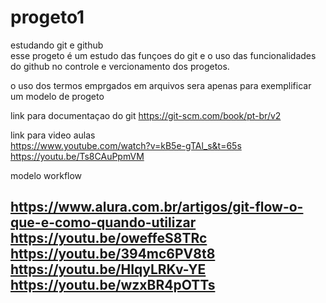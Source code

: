 # progeto1
estudando git e github  
esse progeto é um estudo das funçoes do git e o uso das funcionalidades do github no controle e vercionamento dos progetos.

o uso dos termos emprgados em arquivos sera apenas para exemplificar um modelo de progeto


link para documentaçao do git https://git-scm.com/book/pt-br/v2

link para video aulas  
https://www.youtube.com/watch?v=kB5e-gTAl_s&t=65s 
https://youtu.be/Ts8CAuPpmVM 

modelo workflow

https://www.alura.com.br/artigos/git-flow-o-que-e-como-quando-utilizar
https://youtu.be/oweffeS8TRc
https://youtu.be/394mc6PV8t8
https://youtu.be/HIqyLRKv-YE
https://youtu.be/wzxBR4pOTTs
------------------

